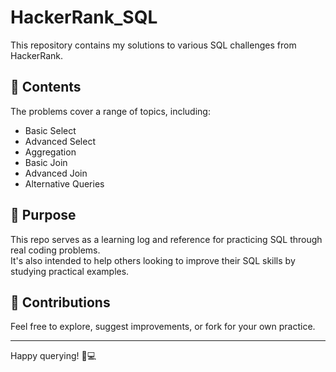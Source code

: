 # HackerRank_SQL

This repository contains my solutions to various SQL challenges from HackerRank.

## 📌 Contents

The problems cover a range of topics, including:

- Basic Select
- Advanced Select
- Aggregation
- Basic Join
- Advanced Join
- Alternative Queries

## 🎯 Purpose

This repo serves as a learning log and reference for practicing SQL through real coding problems.  
It's also intended to help others looking to improve their SQL skills by studying practical examples.


## 🤝 Contributions

Feel free to explore, suggest improvements, or fork for your own practice.

---

Happy querying! 🧠💻

